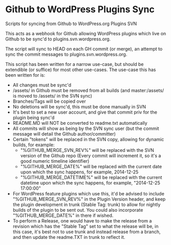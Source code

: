 Github to WordPress Plugins Sync
================================

Scripts for syncing from Github to WordPress.org Plugins SVN

This acts as a webhook for Github allowing WordPress plugins which live on Github to be sync'd to plugins.svn.wordpress.org.

The script will sync to HEAD on each GH commit (or merge), an attempt to sync the commit messages to plugins.svn.wordpress.org.

This script has been written for a narrow use-case, but should be extendible (or suffice) for most other use-cases.
The use-case this has been written for is:
 * All changes must be sync'd
 * /assets/ in Github must be removed from all builds (and master:/assets/ is moved to /assets/ in the SVN sync)
 * Branches/Tags will be copied over
 * No deletions will be sync'd, this must be done manually in SVN
 * It's best to set a new user account, and give that commit priv for the plugin being sync'd
 * README.MD will NOT be converted to readme.txt automatically
 * All commits will show as being by the SVN sync user (but the commit message will detail the Github author/committer)
 * Certain "tokens" will be replaced in the SVN copy, allowing for dynamic builds, for example:
   * "%GITHUB_MERGE_SVN_REV%" will be replaced with the SVN version of the Github repo (Every commit will increment it, so it's a good numeric timeline identifier)
   * "%GITHUB_MERGE_DATE%" will be replaced with the current date upon which the sync happens, for example, 2014-12-25
   * "%GITHUB_MERGE_DATETIME%" will be replaced with the current datetime upon which the sync happens, for example, "2014-12-25 17:00:00"
 * For WordPress feature plugins which use this, it'd be advised to include "%GITHUB_MERGE_SVN_REV%" in the Plugin Version header, and keep the plugin development in trunk (Stable Tag: trunk) to allow for nightly builds of the plugin to be sent out. You could also incorporate "%GITHUB_MERGE_DATE%" in there if wished.
 * To perform a Release, one would have to make the release from a revision which has the "Stable Tag" set to what the release will be, in this case, it's best not to use trunk and instead release from a branch, and then update the readme.TXT in trunk to reflect it.
